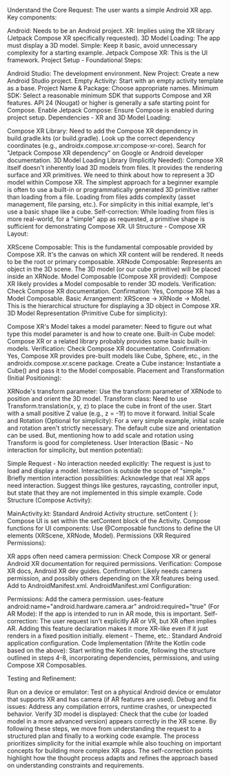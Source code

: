 Understand the Core Request: The user wants a simple Android XR app. Key components:

Android: Needs to be an Android project.
XR: Implies using the XR library (Jetpack Compose XR specifically requested).
3D Model Loading: The app must display a 3D model.
Simple: Keep it basic, avoid unnecessary complexity for a starting example.
Jetpack Compose XR: This is the UI framework.
Project Setup - Foundational Steps:

Android Studio: The development environment.
New Project: Create a new Android Studio project.
Empty Activity: Start with an empty activity template as a base.
Project Name & Package: Choose appropriate names.
Minimum SDK: Select a reasonable minimum SDK that supports Compose and XR features. API 24 (Nougat) or higher is generally a safe starting point for Compose.
Enable Jetpack Compose: Ensure Compose is enabled during project setup.
Dependencies -  XR and 3D Model Loading:

Compose XR Library: Need to add the Compose XR dependency in build.gradle.kts (or build.gradle). Look up the correct dependency coordinates (e.g., androidx.compose.xr:compose-xr-core). Search for "Jetpack Compose XR dependency" on Google or Android developer documentation.
3D Model Loading Library (Implicitly Needed): Compose XR itself doesn't inherently load 3D models from files. It provides the rendering surface and XR primitives. We need to think about how to represent a 3D model within Compose XR. The simplest approach for a beginner example is often to use a built-in or programmatically generated 3D primitive rather than loading from a file. Loading from files adds complexity (asset management, file parsing, etc.). For simplicity in this initial example, let's use a basic shape like a cube. Self-correction: While loading from files is more real-world, for a "simple" app as requested, a primitive shape is sufficient for demonstrating Compose XR.
UI Structure - Compose XR Layout:

XRScene Composable: This is the fundamental composable provided by Compose XR. It's the canvas on which XR content will be rendered. It needs to be the root or primary composable.
XRNode Composable: Represents an object in the 3D scene. The 3D model (or our cube primitive) will be placed inside an XRNode.
Model Composable (Compose XR provided): Compose XR likely provides a Model composable to render 3D models. Verification: Check Compose XR documentation. Confirmation: Yes, Compose XR has a Model Composable.
Basic Arrangement: XRScene -> XRNode -> Model. This is the hierarchical structure for displaying a 3D object in Compose XR.
3D Model Representation (Primitive Cube for simplicity):

Compose XR's Model takes a model parameter: Need to figure out what type this model parameter is and how to create one.
Built-in Cube model: Compose XR or a related library probably provides some basic built-in models. Verification: Check Compose XR documentation. Confirmation: Yes, Compose XR provides pre-built models like Cube, Sphere, etc., in the androidx.compose.xr.scene package.
Create a Cube instance: Instantiate a Cube() and pass it to the Model composable.
Placement and Transformation (Initial Positioning):

XRNode's transform parameter: Use the transform parameter of XRNode to position and orient the 3D model.
Transform class: Need to use Transform.translation(x, y, z) to place the cube in front of the user. Start with a small positive Z value (e.g., z = -1f) to move it forward.
Initial Scale and Rotation (Optional for simplicity): For a very simple example, initial scale and rotation aren't strictly necessary. The default cube size and orientation can be used. But, mentioning how to add scale and rotation using Transform is good for completeness.
User Interaction (Basic - No interaction for simplicity, but mention potential):

Simple Request - No interaction needed explicitly: The request is just to load and display a model. Interaction is outside the scope of "simple."
Briefly mention interaction possibilities: Acknowledge that real XR apps need interaction. Suggest things like gestures, raycasting, controller input, but state that they are not implemented in this simple example.
Code Structure (Compose Activity):

MainActivity.kt: Standard Android Activity structure.
setContent { }: Compose UI is set within the setContent block of the Activity.
Compose functions for UI components: Use @Composable functions to define the UI elements (XRScene, XRNode, Model).
Permissions (XR Required Permissions):

XR apps often need camera permission: Check Compose XR or general Android XR documentation for required permissions. Verification: Compose XR docs, Android XR dev guides. Confirmation: Likely needs camera permission, and possibly others depending on the XR features being used. Add <uses-permission android:name="android.permission.CAMERA" /> to AndroidManifest.xml.
AndroidManifest.xml Configuration:

Permissions: Add the camera permission.
uses-feature android:name="android.hardware.camera.ar" android:required="true" (For AR Mode): If the app is intended to run in AR mode, this is important. Self-correction: The user request isn't explicitly AR or VR, but XR often implies AR. Adding this feature declaration makes it more XR-like even if it just renders in a fixed position initially.
<application> element - Theme, etc.: Standard Android application configuration.
Code Implementation (Write the Kotlin code based on the above):  Start writing the Kotlin code, following the structure outlined in steps 4-8, incorporating dependencies, permissions, and using Compose XR Composables.

Testing and Refinement:

Run on a device or emulator: Test on a physical Android device or emulator that supports XR and has camera (if AR features are used).
Debug and fix issues: Address any compilation errors, runtime crashes, or unexpected behavior.
Verify 3D model is displayed: Check that the cube (or loaded model in a more advanced version) appears correctly in the XR scene.
By following these steps, we move from understanding the request to a structured plan and finally to a working code example.  The process prioritizes simplicity for the initial example while also touching on important concepts for building more complex XR apps. The self-correction points highlight how the thought process adapts and refines the approach based on understanding constraints and requirements.